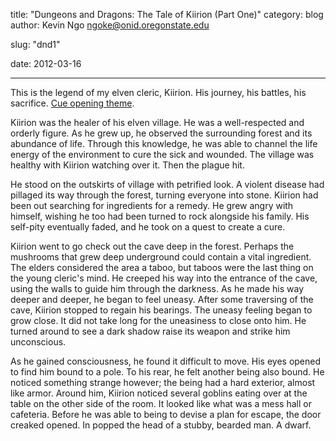 title: "Dungeons and Dragons: The Tale of Kiirion (Part One)"
category: blog
author: Kevin Ngo <ngoke@onid.oregonstate.edu>

slug: "dnd1"

date: 2012-03-16

---

This is the legend of my elven cleric, Kiirion. His journey, his battles, his
sacrifice. [Cue opening theme](http://www.youtube.com/watch?v=LTtfFVC0gF4).

Kiirion was the healer of his elven village. He was a well-respected and
orderly figure. As he grew up, he observed the surrounding forest and its
abundance of life. Through this knowledge, he was able to channel the life
energy of the environment to cure the sick and wounded. The village was
healthy with Kiirion watching over it. Then the plague hit.

He stood on the outskirts of village with petrified look. A violent disease
had pillaged its way through the forest, turning everyone into stone. Kiirion
had been out searching for ingredients for a remedy. He grew angry with
himself, wishing he too had been turned to rock alongside his family. His
self-pity eventually faded, and he took on a quest to create a cure.

Kiirion went to go check out the cave deep in the forest. Perhaps the
mushrooms that grew deep underground could contain a vital ingredient. The
elders considered the area a taboo, but taboos were the last thing on the
young cleric's mind. He creeped his way into the entrance of the cave, using
the walls to guide him through the darkness. As he made his way deeper and
deeper, he began to feel uneasy. After some traversing of the cave, Kiirion
stopped to regain his bearings. The uneasy feeling began to grow close.
It did not take long for the uneasiness to close onto him. He turned around
to see a dark shadow raise its weapon and strike him unconscious.

As he gained consciousness, he found it difficult to move. His eyes opened to
find him bound to a pole. To his rear, he felt another being also bound. He
noticed something strange however; the being had a hard exterior, almost like
armor. Around him, Kiirion noticed several goblins eating over at the table
on the other side of the room. It looked like what was a mess hall or
cafeteria. Before he was able to being to devise a plan for escape, the door
creaked opened. In popped the head of a stubby, bearded man. A dwarf.

